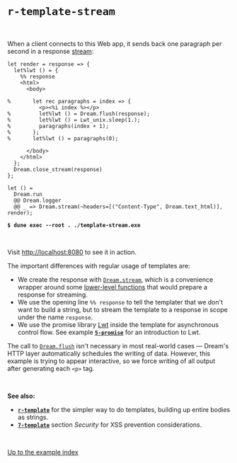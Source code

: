 # `r-template-stream`

<br>

When a client connects to this Web app, it sends back one paragraph per second
in a response [stream](https://aantron.github.io/dream/#streaming):

```reason
let render = response => {
  let%lwt () = {
    %% response
    <html>
      <body>

%       let rec paragraphs = index => {
          <p><%i index %></p>
%         let%lwt () = Dream.flush(response);
%         let%lwt () = Lwt_unix.sleep(1.);
%         paragraphs(index + 1);
%       };
%       let%lwt () = paragraphs(0);

      </body>
    </html>
  };
  Dream.close_stream(response)
};

let () =
  Dream.run
  @@ Dream.logger
  @@ _ => Dream.stream(~headers=[("Content-Type", Dream.text_html)], render);
```

<pre><code><b>$ dune exec --root . ./template-stream.exe</b></code></pre>

<br>

Visit [http://localhost:8080](http://localhost:8080) to see it in action.

The important differences with regular usage of templates are:

- We create the response with
  [`Dream.stream`](https://aantron.github.io/dream/#val-stream), which is a
  convenience wrapper around some [lower-level
  functions](https://aantron.github.io/dream/#val-with_stream) that would
  prepare a response for streaming.
- We use the opening line `%% response` to tell the templater that we don't want
  to build a string, but to stream the template to a response in scope under the
  name `response`.
- We use the promise library [Lwt](https://github.com/ocsigen/lwt) inside the
  template for asynchronous control flow. See example
  [**`5-promise`**](../5-promise#files) for an introduction to Lwt.

The call to [`Dream.flush`](https://aantron.github.io/dream/#val-flush) isn't
necessary in most real-world cases &mdash; Dream's HTTP layer automatically
schedules the writing of data. However, this example is trying to appear
interactive, so we force writing of all output after generating each `<p>` tag.

<br>

**See also:**

- [**`r-template`**](../r-template#files) for the simpler way to do templates,
  building up entire bodies as strings.
- [**`7-template`**](../7-template#security) section *Security* for XSS
  prevention considerations.

<br>

[Up to the example index](../#reason)

<!-- TODO OWASP link; injection general link. -->
<!-- TODO Link to template syntax reference. -->
